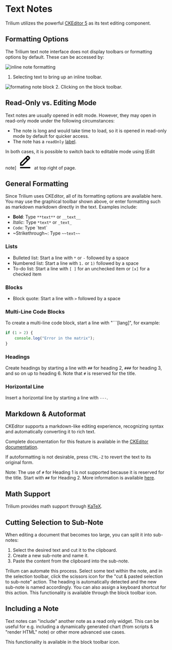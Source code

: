 # Text Notes

Trilium utilizes the powerful [CKEditor 5](https://ckeditor.com/ckeditor-5/) as its text editing component.

## Formatting Options

The Trilium text note interface does not display toolbars or formatting options by default. These can be accessed by:

![inline note formatting](images/text-notes-formatting-inline.png)
1. Selecting text to bring up an inline toolbar.

![formating note block](images/text-notes-formatting-block.png)
2. Clicking on the block toolbar.

## Read-Only vs. Editing Mode

Text notes are usually opened in edit mode. However, they may open in read-only mode under the following circumstances:

- The note is long and would take time to load, so it is opened in read-only mode by default for quicker access.
- The note has a `readOnly` [label](attributes.md).

In both cases, it is possible to switch back to editable mode using [Edit note] ![edit-alt icon](images/boxicons/svg/regular/bx-edit-alt.svg) at top right of page.

## General Formatting

Since Trilium uses CKEditor, all of its formatting options are available here. You may use the graphical toolbar shown above, or enter formatting such as markdown markdown directly in the text. Examples include:

- **Bold**: Type `**text**` or `__text__`
- _Italic_: Type `*text*` or `_text_`
- `Code`: Type \`text\`
- ~Strikethrough~: Type `~~text~~`

### Lists

- Bulleted list: Start a line with `*` or `-` followed by a space
- Numbered list: Start a line with `1.` or `1)` followed by a space
- To-do list: Start a line with `[ ]` for an unchecked item or `[x]` for a checked item

### Blocks

- Block quote: Start a line with `>` followed by a space

### Multi-Line Code Blocks

To create a multi-line code block, start a line with "\`\`\`[lang]", for example:

```js
if (1 > 2) {
    console.log("Error in the matrix");
}
```

### Headings

Create headings by starting a line with `##` for heading 2, `###` for heading 3, and so on up to heading 6. Note that `#` is reserved for the title.

### Horizontal Line

Insert a horizontal line by starting a line with `---`.

## Markdown & Autoformat

CKEditor supports a markdown-like editing experience, recognizing syntax and automatically converting it to rich text.

Complete documentation for this feature is available in the [CKEditor documentation](https://ckeditor.com/docs/ckeditor5/latest/features/autoformat.html).

If autoformatting is not desirable, press `CTRL-Z` to revert the text to its original form.

Note: The use of `#` for Heading 1 is not supported because it is reserved for the title. Start with `##` for Heading 2. More information is available [here](https://ckeditor.com/docs/ckeditor5/latest/features/headings.html#heading-levels).

## Math Support

Trilium provides math support through [KaTeX](https://katex.org/).

## Cutting Selection to Sub-Note

When editing a document that becomes too large, you can split it into sub-notes:

1. Select the desired text and cut it to the clipboard.
2. Create a new sub-note and name it.
3. Paste the content from the clipboard into the sub-note.

Trilium can automate this process. Select some text within the note, and in the selection toolbar, click the scissors icon for the "cut & pasted selection to sub-note" action. The heading is automatically detected and the new sub-note is named accordingly. You can also assign a keyboard shortcut for this action.
This functionality is available through the block toolbar icon.

## Including a Note

Text notes can "include" another note as a read only widget. This can be useful for e.g. including a dynamically generated chart (from scripts & "render HTML" note) or other more advanced use cases.

This functionality is available in the block toolbar icon.
